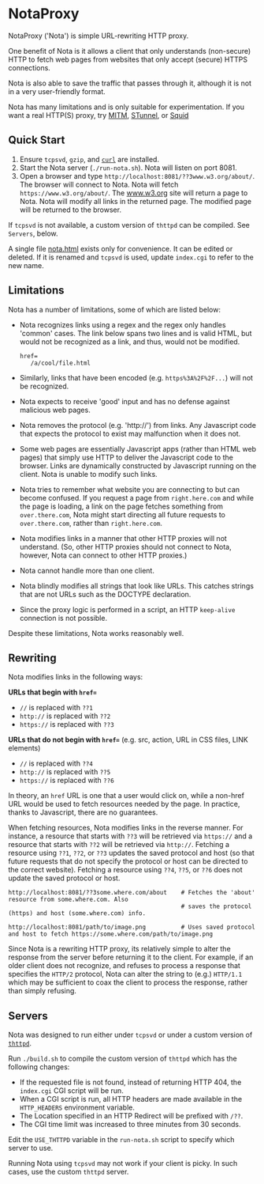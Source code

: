 # NotaProxy

NotaProxy ('Nota') is simple URL-rewriting HTTP proxy.

One benefit of Nota is it allows a client that only understands (non-secure) HTTP to fetch web pages from websites that only accept (secure) HTTPS connections.

Nota is also able to save the traffic that passes through it, although it is not in a very user-friendly format.

Nota has many limitations and is only suitable for experimentation. If you want a real HTTP(S) proxy, try [MITM](https://mitmproxy.org/), [STunnel](https://www.stunnel.org/), or [Squid](http://www.squid-cache.org/)

## Quick Start

1. Ensure `tcpsvd`, `gzip`, and [`curl`](https://curl.se/) are installed.
2. Start the Nota server (`./run-nota.sh`). Nota will listen on port 8081.
3. Open a browser and type `http://localhost:8081/??3www.w3.org/about/`. The browser will connect to Nota. Nota will fetch `https://www.w3.org/about/`. The www.w3.org site will return a page to Nota. Nota will modify all links in the returned page. The modified page will be returned to the browser.

If `tcpsvd` is not available, a custom version of `thttpd` can be compiled. See `Servers`, below.

A single file [nota.html](http://localhost:8081/nota.html) exists only for convenience. It can be edited or deleted. If it is renamed and `tcpsvd` is used, update `index.cgi` to refer to the new name. 

## Limitations

Nota has a number of limitations, some of which are listed below:

* Nota recognizes links using a regex and the regex only handles 'common' cases. The link below spans two lines and is valid HTML, but would not be recognized as a link, and thus, would not be modified.

      href=
         /a/cool/file.html

* Similarly, links that have been encoded (e.g. `https%3A%2F%2F...`) will not be recognized.

* Nota expects to receive 'good' input and has no defense against malicious web pages.

* Nota removes the protocol (e.g. 'http://') from links. Any Javascript code that expects the protocol to exist may malfunction when it does not.

* Some web pages are essentially Javascript apps (rather than HTML web pages) that simply use HTTP to deliver the Javascript code to the browser. Links are dynamically constructed by Javascript running on the client. Nota is unable to modify such links.

* Nota tries to remember what website you are connecting to but can become confused. If you request a page from `right.here.com` and while the page is loading, a link on the page fetches something from `over.there.com`, Nota might start directing all future requests to `over.there.com`, rather than `right.here.com`.

* Nota modifies links in a manner that other HTTP proxies will not understand. (So, other HTTP proxies should not connect to Nota, however, Nota can connect to other HTTP proxies.)

* Nota cannot handle more than one client. 

* Nota blindly modifies all strings that look like URLs. This catches strings that are not URLs such as the DOCTYPE declaration. 

* Since the proxy logic is performed in a script, an HTTP `keep-alive` connection is not possible.

Despite these limitations, Nota works reasonably well.

## Rewriting

Nota modifies links in the following ways:

__URLs that begin with `href=`__
  * `//` is replaced with `??1`
  * `http://` is replaced with `??2`
  * `https://` is replaced with `??3`

__URLs that do not begin with `href=`__ (e.g. src, action, URL in CSS files, LINK elements)
  * `//` is replaced with `??4`
  * `http://` is replaced with `??5`
  * `https://` is replaced with `??6`

In theory, an `href` URL is one that a user would click on, while a non-href URL would be used to fetch resources needed by the page. In practice, thanks to Javascript, there are no guarantees.

When fetching resources, Nota modifies links in the reverse manner. For instance, a resource that starts with `??3` will be retrieved via `https://` and a resource that starts with `??2` will be retrieved via `http://`. Fetching a resource using `??1`, `??2`, or `??3` updates the saved protocol and host (so that future requests that do not specify the protocol or host can be directed to the correct website). Fetching a resource using `??4`, `??5`, or `??6` does not update the saved protocol or host.

    http://localhost:8081/??3some.where.com/about    # Fetches the 'about' resource from some.where.com. Also
                                                     # saves the protocol (https) and host (some.where.com) info.

    http://localhost:8081/path/to/image.png          # Uses saved protocol and host to fetch https://some.where.com/path/to/image.png

Since Nota is a rewriting HTTP proxy, its relatively simple to alter the response from the server before returning it to the client. For example, if an older client does not recognize, and refuses to process a response that specifies the `HTTP/2` protocol, Nota can alter the string to (e.g.) `HTTP/1.1` which may be sufficient to coax the client to process the response, rather than simply refusing.
## Servers

Nota was designed to run either under `tcpsvd` or under a custom version of [`thttpd`](https://acme.com/software/thttpd/).

Run `./build.sh` to compile the custom version of `thttpd` which has the following changes:

  * If the requested file is not found, instead of returning HTTP 404, the `index.cgi` CGI script will be run.
  * When a CGI script is run, all HTTP headers are made available in the `HTTP_HEADERS` environment variable.
  * The Location specified in an HTTP Redirect will be prefixed with `/??`.
  * The CGI time limit was increased to three minutes from 30 seconds.

Edit the `USE_THTTPD` variable in the `run-nota.sh` script to specify which server to use.

Running Nota using `tcpsvd` may not work if your client is picky. In such cases, use the custom `thttpd` server.
